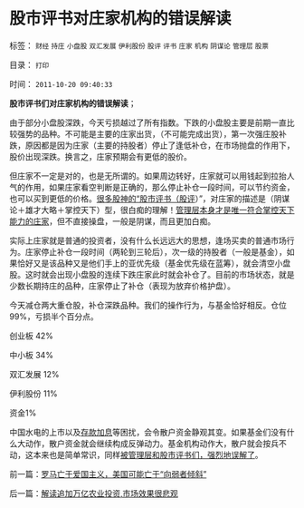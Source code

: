 # 股市评书对庄家机构的错误解读

标签： `财经` `持庄` `小盘股` `双汇发展` `伊利股份` `股评` `评书` `庄家` `机构` `阴谋论` `管理层` `股票` 

目录： `打印`

时间： `2011-10-20 09:40:33`

**股市评书们对庄家机构的错误解读**；

由于部分小盘股深跌，今天亏损越过了所有指数。下跌的小盘股主要是前期一直比较强势的品种。不可能是主要的庄家出货，（不可能完成出货），第一次强庄股补跌，原因都是因为庄家（主要的持股者）停止了逢低补仓，在市场抛盘的作用下，股价出现深跌。换言之，庄家预期会有更低的股价。

但庄家不一定是对的，也是无所谓的。如果周边转好，庄家就可以用钱起到拉抬人气的作用，如果庄家看空判断是正确的，那么停止补仓一段时间，可以节约资金，也可以买到更低的价格。[很多股神的“股市评书（股评](../../../2011/7/22/股市中的国民劣根性体现的后发劣势.md)）”，对庄家的描述是（阴谋论＋雄才大略＋掌控天下）型，很白痴的理解！[管理层本身才是唯一符合掌控天下能力的庄家](../../../2007/8/30/谁是中国股市最大的庄家.md)，但不直接操盘，一般是阴谋，而且更加白痴。

实际上庄家就是普通的投资者，没有什么长远远大的思想，逢场买卖的普通市场行为。庄家停止补仓一段时间（两轮到三轮后），次一级的持股者（一般是基金），如果恰好又是该品种又是他们手上的亚优先级（基金优先级在蓝筹），就会清空小盘股。这时就会出现小盘股的连续下跌庄家此时就会补仓了。目前的市场状态，就是少数长期持庄的品种，庄家停止了补仓（表现为放弃价格护盘）。

今天减仓两大重仓股，补仓深跌品种。我们的操作行为，与基金恰好相反。仓位99%，亏损半个百分点。

创业板 42%

中小板 34%

双汇发展 12%

伊利股份 11%

资金1%

中国水电的上市以及[存款加息](../../../2011/10/18/存款加息不是利率市场化，存款利率不是资本单位价格.md)等困扰，会令散户资金静观其变。如果基金们没有什么大动作，散户资金就会继续构成反弹动力。基金机构动作大，散户就会按兵不动，这本来也是简单常识，同样[被管理层和股市评书们，强烈地误解了](../../../2011/6/20/管理层应反思为“A股机构化”而妖魔化散户.md)。



前一篇：[罗马亡于爱国主义，美国可能亡于“向弱者倾斜”](../../../2011/10/19/罗马亡于爱国主义，美国可能亡于“向弱者倾斜”.md)

后一篇：[解读追加万亿农业投资,市场效果很悲观](../../../2011/10/20/解读追加万亿农业投资,市场效果很悲观.md)